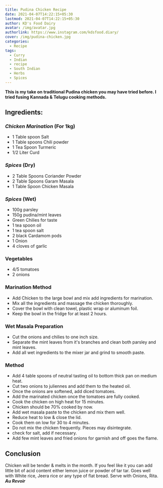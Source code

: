 ```yaml
---
title: Pudina Chicken Recipe
date: 2021-04-07T14:22:15+05:30
lastmod: 2021-04-07T14:22:15+05:30
author: KD's Food Dairy
avatar: /img/avatar.jpg
authorlink: https://www.instagram.com/kdsfood.diary/
cover: /img/pudina-chicken.jpg
categories:
  - Recipe
tags:
  - Curry
  - Indian
  - recipe
  - South Indian
  - Herbs
  - Spices
---
```


**This is my take on traditional Pudina chicken you may have tried before. I tried fusing Kannada & Telugu cooking methods.**

<!--more-->

## **Ingredients:**

### *Chicken Marination* (For 1kg)

* 1 Table spoon Salt
* 1 Table spoons Chili powder
* 1 Tea Spoon Turmeric
* 1/2 Liter Curd

### *Spices* (Dry)

* 2 Table Spoons Coriander Powder
* 2 Table Spoons Garam Masala
* 1 Table Spoon Chicken Masala

### *Spices* (Wet)

* 100g parsley
* 150g pudina/mint leaves 
* Green Chilies for taste
* 1 tea spoon oil
* 1 tea spoon salt
* 2 black Cardamom pods
* 1 Onion
* 4 cloves of garlic

### Vegetables

* 4/5 tomatoes
* 2 onions

### Marination Method

* Add Chicken to the large bowl and mix add ingredients for marination.
* Mix all the ingredients and massage the chicken thoroughly.
* Cover the bowl with clean towel, plastic wrap or aluminum foil.
* Keep the bowl in the fridge for at least 2 hours.

### Wet Masala Preparation

* Cut the onions and chilies to one inch size. 
* Separate the mint leaves from it's branches and clean both parsley and mint leaves.
* Add all wet ingredients to the mixer jar and grind to smooth paste.

### Method

* Add 4 table spoons of neutral tasting oil to bottom thick pan on medium heat.
* Cut two onions to juliennes and add them to the heated oil.
* Once the onions are softened, add diced tomatoes.
* Add the marinated chicken once the tomatoes are fully cooked.
* Cook the chicken on high heat for 15 minutes.
* Chicken should be 70% cooked by now.
* Add wet masala paste to the chicken and mix them well.
* Reduce heat to low & close the lid.
* Cook them on low for 30 to 4 minutes.
* Do not mix the chicken frequently. Pieces may disintegrate.
* check for salt, add if necessary.
* Add few mint leaves and fried onions for garnish and off goes the flame.

## Conclusion

Chicken will be tender & melts in the month. If you feel like it you can add little bit of acid content either lemon juice or powder of tar tar. Goes well with White rice, Jeera rice or any type of flat bread. Serve with Onions, Rita. ***Au Revoir***

